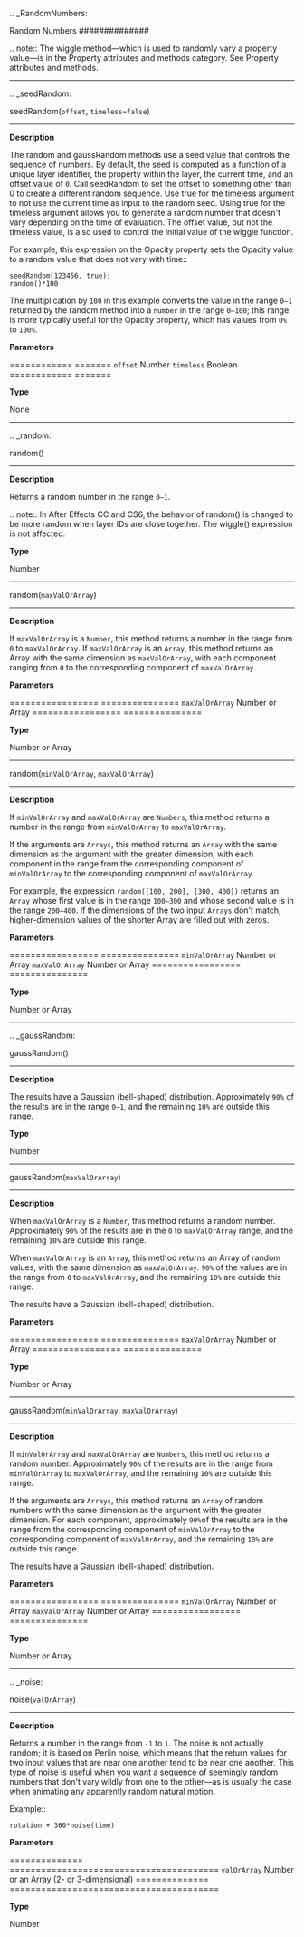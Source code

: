 .. _RandomNumbers:

Random Numbers
##############

.. note::
	The wiggle method—which is used to randomly vary a property value—is in the Property attributes and methods category. See Property attributes and methods.

----

.. _seedRandom:

seedRandom(``offset``, ``timeless=false``)
***********************************************

**Description**

The random and gaussRandom methods use a seed value that controls the sequence of numbers. By default, the seed is computed as a function of a unique layer identifier, the property within the layer, the current time, and an offset value of ``0``. Call seedRandom to set the offset to something other than 0 to create a different random sequence. Use true for the timeless argument to not use the current time as input to the random seed. Using true for the timeless argument allows you to generate a random number that doesn't vary depending on the time of evaluation. The offset value, but not the timeless value, is also used to control the initial value of the wiggle function.

For example, this expression on the Opacity property sets the Opacity value to a random value that does not vary with time::

	seedRandom(123456, true);
	random()*100

The multiplication by ``100`` in this example converts the value in the range ``0–1`` returned by the random method into a ``number`` in the range ``0–100``; this range is more typically useful for the Opacity property, which has values from ``0%`` to ``100%``.

**Parameters**

============ =======
``offset``   Number
``timeless`` Boolean
============ =======

**Type**

None

----

.. _random:

random()
***********************************************

**Description**

Returns a random number in the range ``0–1``.

.. note::
	In After Effects CC and CS6, the behavior of random() is changed to be more random when layer IDs are close together. The wiggle() expression is not affected.

**Type**

Number

----

random(``maxValOrArray``)
***********************************************

**Description**

If ``maxValOrArray`` is a ``Number``, this method returns a number in the range from ``0`` to ``maxValOrArray``. If ``maxValOrArray`` is an ``Array``, this method returns an Array with the same dimension as ``maxValOrArray``, with each component ranging from ``0`` to the corresponding component of ``maxValOrArray``.

**Parameters**

================= ===============
``maxValOrArray`` Number or Array
================= ===============

**Type**

Number or Array

----

random(``minValOrArray``, ``maxValOrArray``)
***********************************************

**Description**

If ``minValOrArray`` and ``maxValOrArray`` are ``Numbers``, this method returns a number in the range from ``minValOrArray`` to ``maxValOrArray``.

If the arguments are ``Arrays``, this method returns an ``Array`` with the same dimension as the argument with the greater dimension, with each component in the range from the corresponding component of ``minValOrArray`` to the corresponding component of ``maxValOrArray``.

For example, the expression ``random([100, 200], [300, 400])`` returns an ``Array`` whose first value is in the range ``100–300`` and whose second value is in the range ``200–400``. If the dimensions of the two input `Arrays` don't match, higher-dimension values of the shorter Array are filled out with zeros.

**Parameters**

================= ===============
``minValOrArray`` Number or Array
``maxValOrArray`` Number or Array
================= ===============

**Type**

Number or Array

----

.. _gaussRandom:

gaussRandom()
***********************************************

**Description**

The results have a Gaussian (bell-shaped) distribution. Approximately ``90%`` of the results are in the range ``0–1``, and the remaining ``10%`` are outside this range.

**Type**

Number

----

gaussRandom(``maxValOrArray``)
***********************************************

**Description**

When ``maxValOrArray`` is a ``Number``, this method returns a random number. Approximately ``90%`` of the results are in the ``0`` to ``maxValOrArray`` range, and the remaining ``10%`` are outside this range.

When ``maxValOrArray`` is an ``Array``, this method returns an Array of random values, with the same dimension as ``maxValOrArray``. ``90%`` of the values are in the range from ``0`` to ``maxValOrArray``, and the remaining ``10%`` are outside this range.

The results have a Gaussian (bell-shaped) distribution.

**Parameters**

================= ===============
``maxValOrArray`` Number or Array
================= ===============

**Type**

Number or Array

----

gaussRandom(``minValOrArray``, ``maxValOrArray``)
**************************************************

**Description**

If ``minValOrArray`` and ``maxValOrArray`` are ``Numbers``, this method returns a random number. Approximately ``90%`` of the results are in the range from ``minValOrArray`` to ``maxValOrArray``, and the remaining ``10%`` are outside this range.

If the arguments are ``Arrays``, this method returns an ``Array`` of random numbers with the same dimension as the argument with the greater dimension. For each component, approximately ``90%``of the results are in the range from the corresponding component of ``minValOrArray`` to the corresponding component of ``maxValOrArray``, and the remaining ``10%`` are outside this range.

The results have a Gaussian (bell-shaped) distribution.

**Parameters**

================= ===============
``minValOrArray`` Number or Array
``maxValOrArray`` Number or Array
================= ===============

**Type**

Number or Array

----

.. _noise:

noise(``valOrArray``)
***********************************************

**Description**

Returns a number in the range from ``-1`` to ``1``. The noise is not actually random; it is based on Perlin noise, which means that the return values for two input values that are near one another tend to be near one another. This type of noise is useful when you want a sequence of seemingly random numbers that don't vary wildly from one to the other—as is usually the case when animating any apparently random natural motion.

Example::

	rotation + 360*noise(time)

**Parameters**

============== ========================================
``valOrArray`` Number or an Array (2- or 3-dimensional)
============== ========================================

**Type**

Number
